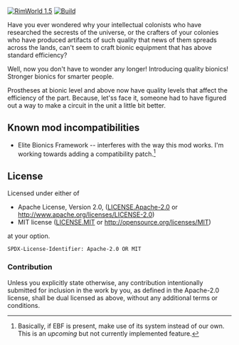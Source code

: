 [![RimWorld 1.5](https://img.shields.io/badge/RimWorld-1.5-brightgreen.svg)](http://rimworldgame.com/) [![Build](https://github.com/ilyvion/Quality-Bionics-Continued/actions/workflows/build.yml/badge.svg)](https://github.com/ilyvion/Quality-Bionics-Continued/actions/workflows/build.yml)

Have you ever wondered why your intellectual colonists who have researched the secrests of the universe, or the crafters of your colonies who have produced artifacts of such quality that news of them spreads across the lands, can't seem to craft bionic equipment that has above standard efficiency?

Well, now you don't have to wonder any longer! Introducing quality bionics! Stronger bionics for smarter people.

Prostheses at bionic level and above now have quality levels that affect the efficiency of the part. Because, let'ss face it, someone had to have figured out a way to make a circuit in the unit a little bit better.

## Known mod incompatibilities

-   Elite Bionics Framework -- interferes with the way this mod works. I'm working towards adding a compatibility patch.[^ebf]

## License

Licensed under either of

-   Apache License, Version 2.0, ([LICENSE.Apache-2.0](LICENSE.Apache-2.0) or http://www.apache.org/licenses/LICENSE-2.0)
-   MIT license ([LICENSE.MIT](LICENSE.MIT) or http://opensource.org/licenses/MIT)

at your option.

`SPDX-License-Identifier: Apache-2.0 OR MIT`

### Contribution

Unless you explicitly state otherwise, any contribution intentionally submitted
for inclusion in the work by you, as defined in the Apache-2.0 license, shall be
dual licensed as above, without any additional terms or conditions.

[^ebf]: Basically, if EBF is present, make use of its system instead of our own. This is an _upcoming_ but not currently implemented feature.
